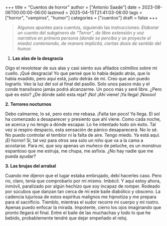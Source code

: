 +++
title = "Cuentos de horror"
author = ["Antonio Saade"]
date = 2023-08-06T00:00:00-06:00
lastmod = 2025-04-15T21:41:03-06:00
tags = ["horror", "vampiros", "humor"]
categories = ["cuentos"]
draft = false
+++

> Algunos apuntes para cuentos, siguiendo las instrucciones:
> _Elaborar un cuento del subgénero de “Terror”, de libre extensión y voz narrativa en primera persona (donde se perciba y se proyecte el miedo) conteniendo, de manera implícita, ciertas dosis de sentido del humor._

1.  **Las alas de la desgracia**

Oigo el revolotear de sus alas y casi siento sus afilados colmillos sobre mi cuello. ¡Qué desgracia! Yo que pensé que lo había dejado atrás, que lo había evadido, pero aquí está, justo detrás de mí. Creo que aún puedo lograrlo. Veo la luz del sol al final del pasillo. Solo unos pasos más y el conde transilvano jamás podrá alcanzarme. Un poco más y seré libre. ¿Pero qué es esto? ¿De dónde salió esta reja? ¡No! ¡Ahí viene! ¡Ya llega! ¡Noooo!

**2. Terrores nocturnos**

Debo calmarme, lo sé, pero esto me rebasa. ¡Falta tan poco! Ya llega. El sol ha comenzado a desaparecer y presiento que ahí viene. Como cada noche, se acerca y no tengo a dónde escapar. Lo he intentado todo sin éxito. Tal vez si respiro despacio, esta sensación de pánico desaparecerá. No lo sé. No puedo controlar el temblor ni la falta de aire. Tengo miedo. Ya está aquí. ¡El horror! Sí, tal vez para otros sea solo un niño que va a la cama a acostarse. Para mí, que soy apenas un muñeco de peluche, es un monstruo espantoso que me estruja, me chupa, me asfixia. ¿No hay nadie que me pueda ayudar?

**3. Las brujas del arrabal**

Cuando me dijeron que el lugar estaba embrujado, debí hacerles caso. Pero no, claro, tenía que comprobarlo por mí mismo. Imbécil. Y aquí estoy ahora, inmóvil, paralizado por algún hechizo que soy incapaz de romper. Rodeado por súcubos que danzan tan cerca de mí este baile diabólico y obsceno. La cadencia lujuriosa de estos espíritus malignos me hipnotiza y me prepara para el sacrificio. Tiemblo, mientras el sudor recorre mi cuerpo y mi rostro. Apenas puedo enfocar la mirada. Impotente, cierro los ojos imaginando que pronto llegará el final. Entre el baile de las muchachas y todo lo que he bebido, probablemente tendré que dejar empeñado el reloj.
